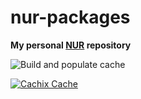 # nur-packages

**My personal [NUR](https://github.com/nix-community/NUR) repository**

![Build and populate cache](https://github.com/Dandraghas/nur-packages/workflows/Build%20and%20populate%20cache/badge.svg)

[![Cachix Cache](https://img.shields.io/badge/cachix-dandraghas-blue.svg)](https://dandraghas.cachix.org)
